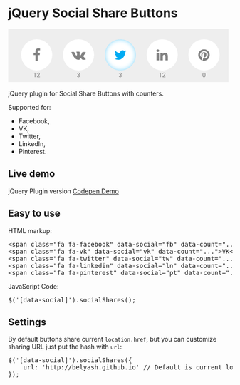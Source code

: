 # jQuery Social Share Buttons
![Social Share Buttons](social-share-buttons.png)

jQuery plugin for Social Share Buttons with counters. 

Supported for:
- Facebook, 
- VK, 
- Twitter, 
- LinkedIn, 
- Pinterest.

## Live demo
jQuery Plugin version [Codepen Demo](http://codepen.io/Belyash/full/qdzVgx/)

## Easy to use
HTML markup:
<pre>
&lt;span class="fa fa-facebook" data-social="fb" data-count="..."&gt;Facebook&lt;/span&gt;
&lt;span class="fa fa-vk" data-social="vk" data-count="..."&gt;VK&lt;/span&gt;
&lt;span class="fa fa-twitter" data-social="tw" data-count="..."&gt;Twitter&lt;/span&gt;
&lt;span class="fa fa-linkedin" data-social="ln" data-count="..."&gt;LinkedIn&lt;/span&gt;
&lt;span class="fa fa-pinterest" data-social="pt" data-count="..."&gt;Pinterest&lt;/span&gt;
</pre>
JavaScript Code:
<pre>
$('[data-social]').socialShares();
</pre>

## Settings
By default buttons share current <code>location.href</code>, but you can customize sharing URL just put the hash with <code>url</code>:
<pre>
$('[data-social]').socialShares({
    url: 'http://belyash.github.io' // Default is current location.href
});
</pre>